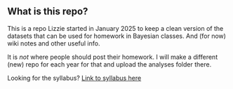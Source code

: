 ## What is this repo?
This is a repo Lizzie started in January 2025 to keep a clean version of the datasets that can be used for homework in Bayesian classes. And (for now) wiki notes and other useful info.

It is *not* where people should post their homework. 
I will make a different (new) repo for each year for that and upload the analyses folder there. 

Looking for the syllabus? [Link to syllabus here](https://github.com/temporalecologylab/bayes2025/blob/main/syllabus/syllabus_bayes2025.pdf)
